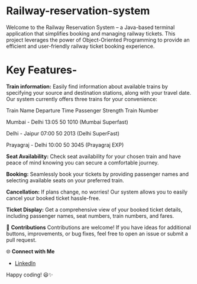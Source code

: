 # Railway-reservation-system
Welcome to the Railway Reservation System – a Java-based terminal application that simplifies booking and managing railway tickets. This project leverages the power of Object-Oriented Programming to provide an efficient and user-friendly railway ticket booking experience.

# Key Features-
**Train information:**  Easily find information about available trains by specifying your source and destination stations, along with your travel date. Our system currently offers three trains for your convenience:

Train Name	            Departure Time	    Passenger Strength	   Train Number

Mumbai - Delhi	           13:05	                50	               1010 (Mumbai Superfast)

Delhi - Jaipur	           07:00	                50	               2013 (Delhi SuperFast)

Prayagraj - Delhi	         10:00	                50	               3045 (Prayagraj EXP)

**Seat Availability:** Check seat availability for your chosen train and have peace of mind knowing you can secure a comfortable journey.

**Booking:** Seamlessly book your tickets by providing passenger names and selecting available seats on your preferred train.

**Cancellation:** If plans change, no worries! Our system allows you to easily cancel your booked ticket hassle-free.

**Ticket Display:** Get a comprehensive view of your booked ticket details, including passenger names, seat numbers, train numbers, and fares.

🤝 **Contributions**
Contributions are welcome! If you have ideas for additional buttons, improvements, or bug fixes, feel free to open an issue or submit a pull request.

🌐 **Connect with Me**
- [LinkedIn](www.linkedin.com/in/md-azfar-alam)

Happy coding! 😃✨
